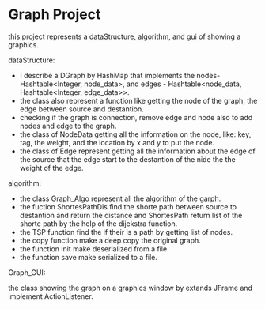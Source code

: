 # Graph Project

this project represents a dataStructure, algorithm, and gui of showing a graphics.

dataStructure: 

* I describe a DGraph by HashMap that implements the nodes-Hashtable<Integer, node_data>, and edges - Hashtable<node_data, Hashtable<Integer, edge_data>>.
* the class also represent a function like getting the node of the graph, the edge between source and destantion.
* checking if the graph is connection, remove edge and node also to add nodes and edge to the graph.
* the class of NodeData getting all the information on the node, like: key, tag, the weight, and the location by x and y to put the node.
* the class of Edge represent getting all the information about the edge of the source that the edge start to the destantion of the nide the the weight of the edge.

algorithm:

* the class Graph_Algo represent all the algorithm of the garph.
* the fuction ShortesPathDis find the shorte path between source to destantion and return the distance and  ShortesPath return list of the shorte path by the help of the dijekstra function.
* the TSP function find the if their is a path by getting list of nodes.
* the copy function make a deep copy the original graph.
* the function init make deserialized from a file. 
* the function save make serialized to a file.

Graph_GUI:

the class showing the graph on a graphics window by extands JFrame and implement ActionListener.

